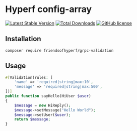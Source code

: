 # Hyperf config-array

[![Latest Stable Version](https://poser.pugx.org/friendsofhyperf/grpc-validation/version.png)](https://packagist.org/packages/friendsofhyperf/grpc-validation)
[![Total Downloads](https://poser.pugx.org/friendsofhyperf/grpc-validation/d/total.png)](https://packagist.org/packages/friendsofhyperf/grpc-validation)
[![GitHub license](https://img.shields.io/github/license/friendsofhyperf/grpc-validation)](https://github.com/friendsofhyperf/grpc-validation)

## Installation

~~~base
composer require friendsofhyperf/grpc-validation
~~~

## Usage

```php
#[Validation(rules: [
    'name' => 'required|string|max:10',
    'message' => 'required|string|max:500',
])]
public function sayHello(HiUser $user) 
{
    $message = new HiReply();
    $message->setMessage("Hello World");
    $message->setUser($user);
    return $message;
}

```
